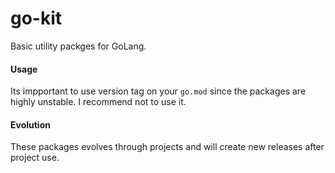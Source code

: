 # go-kit

Basic utility packges for GoLang.

#### Usage
Its impportant to use version tag on your `go.mod` since the packages are highly unstable. I recommend not to use it.

#### Evolution
These packages evolves through projects and will create new releases after project use. 
